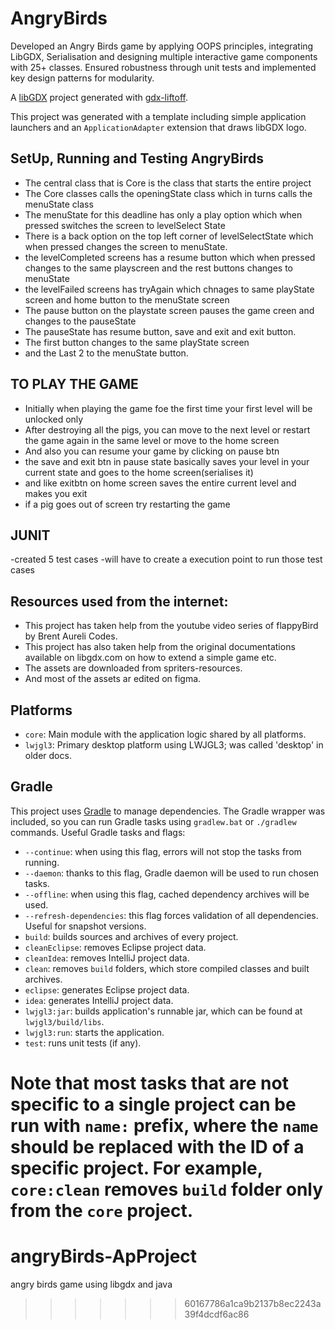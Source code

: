 # AngryBirds
Developed an Angry Birds game by applying OOPS principles, integrating LibGDX,
Serialisation and designing multiple interactive game components with 25+ classes.
Ensured robustness through unit tests and implemented key design patterns for 
modularity.

A [libGDX](https://libgdx.com/) project generated with [gdx-liftoff](https://github.com/libgdx/gdx-liftoff).


This project was generated with a template including simple application launchers and an `ApplicationAdapter` extension that draws libGDX logo.

## SetUp, Running and Testing AngryBirds
 - The central class that is Core is the class that starts the entire project
 - The Core classes calls the openingState class which in turns calls the menuState class
 - The menuState for this deadline has only a play option which when pressed switches the screen to levelSelect State
 - There is a back option on the top left corner of levelSelectState which when pressed changes the screen to menuState.
 - the levelCompleted screens has a resume button which when pressed changes to the same playscreen and the rest buttons changes to menuState
 - the levelFailed screens has tryAgain which chnages to same playState screen and home button to the menuState screen
- The pause button  on the playstate screen pauses the game creen and changes to the pauseState 
- The pauseState has resume button, save and exit and exit button.
- The first button changes to the same playState screen
- and the Last 2 to the menuState button.

## TO PLAY THE GAME
 - Initially when playing the game foe the first time your first level will be unlocked only
 - After destroying all the pigs, you can move to the next level or restart the game again in the same level or move to the home screen
- And also you can resume your game by clicking on pause btn
- the save and exit btn in pause state basically saves your level in your current state and goes to the home screen(serialises it)
- and like exitbtn on home screen saves the entire current level and makes you exit
- if a pig goes out of screen try restarting the game


## JUNIT
-created 5 test cases
-will have to create a execution point to run those test cases


## Resources used from the internet:
- This project has taken help from the youtube video series of flappyBird by Brent Aureli Codes.
- This project has also taken help from the original documentations available on libgdx.com on how to extend a simple game etc.
- The assets are downloaded from spriters-resources.
- And most of the assets ar edited on figma.


## Platforms

- `core`: Main module with the application logic shared by all platforms.
- `lwjgl3`: Primary desktop platform using LWJGL3; was called 'desktop' in older docs.

## Gradle

This project uses [Gradle](https://gradle.org/) to manage dependencies.
The Gradle wrapper was included, so you can run Gradle tasks using `gradlew.bat` or `./gradlew` commands.
Useful Gradle tasks and flags:

- `--continue`: when using this flag, errors will not stop the tasks from running.
- `--daemon`: thanks to this flag, Gradle daemon will be used to run chosen tasks.
- `--offline`: when using this flag, cached dependency archives will be used.
- `--refresh-dependencies`: this flag forces validation of all dependencies. Useful for snapshot versions.
- `build`: builds sources and archives of every project.
- `cleanEclipse`: removes Eclipse project data.
- `cleanIdea`: removes IntelliJ project data.
- `clean`: removes `build` folders, which store compiled classes and built archives.
- `eclipse`: generates Eclipse project data.
- `idea`: generates IntelliJ project data.
- `lwjgl3:jar`: builds application's runnable jar, which can be found at `lwjgl3/build/libs`.
- `lwjgl3:run`: starts the application.
- `test`: runs unit tests (if any).

Note that most tasks that are not specific to a single project can be run with `name:` prefix, where the `name` should be replaced with the ID of a specific project.
For example, `core:clean` removes `build` folder only from the `core` project.
=======
# angryBirds-ApProject
angry birds game using libgdx and java
>>>>>>> 60167786a1ca9b2137b8ec2243a39f4dcdf6ac86
